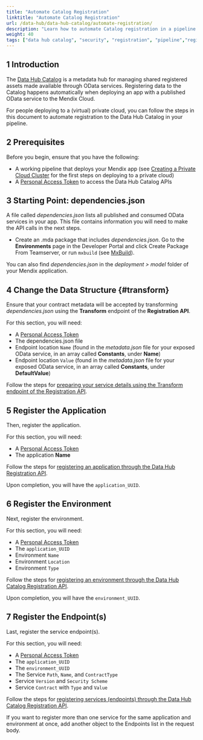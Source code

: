 ```yaml
---
title: "Automate Catalog Registration"
linktitle: "Automate Catalog Registration"
url: /data-hub/data-hub-catalog/automate-registration/
description: "Learn how to automate Catalog registration in a pipeline deploying to a (virtual) private Cloud."
weight: 40
tags: ["data hub catalog", "security", "registration", "pipeline","register services"]
---
```


## 1 Introduction

The [Data Hub Catalog](/data-hub/data-hub-catalog/) is a metadata hub for managing shared registered assets made available through OData services. Registering data to the Catalog happens automatically when deploying an app with a published OData service to the Mendix Cloud. 

For people deploying to a (virtual) private cloud, you can follow the steps in this document to automate registration to the Data Hub Catalog in your pipeline.

## 2 Prerequisites

Before you begin, ensure that you have the following:

* A working pipeline that deploys your Mendix app (see [Creating a Private Cloud Cluster](/developerportal/deploy/private-cloud-cluster/) for the first steps on deploying to a private cloud)
* A [Personal Access Token](/developerportal/community-tools/mendix-profile/#pat) to access the Data Hub Catalog APIs

## 3 Starting Point: dependencies.json

A file called *dependencies.json* lists all published and consumed OData services in your app. This file contains information you will need to make the API calls in the next steps.

* Create an .mda package that includes *dependencies.json*. 
Go to the **Environments** page in the Developer Portal and click Create Package From Teamserver, or run `mxbuild` (see [MxBuild](/refguide/mxbuild/)).

You can also find *dependencies.json* in the *deployment > model* folder of your Mendix application. 

## 4 Change the Data Structure {#transform}

Ensure that your contract metadata will be accepted by transforming *dependencies.json* using the **Transform** endpoint of the **Registration API**.

For this section, you will need:
* A [Personal Access Token](/developerportal/community-tools/mendix-profile/#pat)
* The dependencies.json file 
* Endpoint location `Name` (found in the *metadata.json* file for your exposed OData service, in an array called **Constants**, under **Name**)
* Endpoint location `Value` (found in the *metadata.json* file for your exposed OData service, in an array called **Constants**, under **DefaultValue**)

Follow the steps for [preparing your service details using the Transform endpoint of the Registration API](/data-hub/data-hub-catalog/register-data/#transform-api).

## 5 Register the Application

Then, register the application.

For this section, you will need: 
* A [Personal Access Token](/developerportal/community-tools/mendix-profile/#pat)
* The application **Name**

Follow the steps for [registering an application through the Data Hub Registration API](/data-hub/data-hub-catalog/register-data/#register-application).

Upon completion, you will have the `application_UUID`.

## 6 Register the Environment 

Next, register the environment.

For this section, you will need:
* A [Personal Access Token](/developerportal/community-tools/mendix-profile/#pat)
* The `application_UUID`
* Environment `Name`
* Environment `Location`
* Environment `Type`

Follow the steps for [registering an environment through the Data Hub Catalog Registration API](/data-hub/data-hub-catalog/register-data/#register-environment).

Upon completion, you will have the `environment_UUID`.

## 7 Register the Endpoint(s)

Last, register the service endpoint(s).

For this section, you will need:
* A [Personal Access Token](/developerportal/community-tools/mendix-profile/#pat)
* The `application_UUID`
* The `environment_UUID`
* The Service `Path`, `Name`, and `ContractType`
* Service `Version` and `Security Scheme`
* Service `Contract` with `Type` and `Value`

Follow the steps for [registering services (endpoints) through the Data Hub Catalog Registration API](/data-hub/data-hub-catalog/register-data/#register-services).

If you want to register more than one service for the same application and environment at once, add another object to the Endpoints list in the request body.